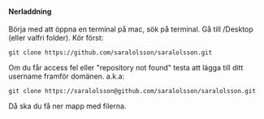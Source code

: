 #### Nerladdning ####
Börja med att öppna en terminal på mac, sök på terminal. Gå till /Desktop (eller valfri folder). Kör först:

```git clone https://github.com/saralolsson/saralolsson.git```

Om du får access fel eller "repository not found" testa att lägga till ditt username framför domänen. a.k.a:

```git clone https://saralolsson@github.com/saralolsson/saralolsson.git```

Då ska du få ner mapp med filerna.



